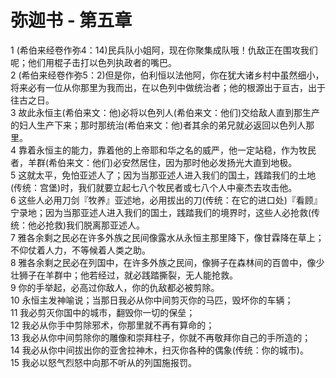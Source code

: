 # 弥迦书 - 第五章
  
 1 (希伯来经卷作弥4：14)民兵队小姐阿，现在你聚集成队哦！仇敌正在围攻我们呢；他们用棍子击打以色列执政者的嘴巴。  
 2 (希伯来经卷作弥5：2)但是你，伯利恒以法他阿，你在犹大诸乡村中虽然细小，将来必有一位从你那里为我而出，在以色列中做统治者；他的根源出于亘古，出于往古之日。  
 3 故此永恒主(希伯来文：他)必将以色列人(希伯来文：他们)交给敌人直到那生产的妇人生产下来；那时那统治(希伯来文：他)者其余的弟兄就必返回以色列人那里。  
 4 靠着永恒主的能力，靠着他的上帝耶和华之名的威严，他一定站稳，作为牧民者，羊群(希伯来文：他们)必安然居住，因为那时他必发扬光大直到地极。  
 5 这就太平，免怕亚述人了；因为当那亚述人进入我们的国土，践踏我们的土地(传统：宫堡)时，我们就要立起七八个牧民者或七八个人中豪杰去攻击他。  
 6 这些人必用刀剑『牧养』亚述地，必用拔出的刀(传统：在它的进口处)『看顾』宁录地；因为当那亚述人进入我们的国土，践踏我们的境界时，这些人必抢救(传统：他必抢救)我们脱离那亚述人。  
 7 雅各余剩之民必在许多外族之民间像露水从永恒主那里降下，像甘霖降在草上；不仰仗着人力，不等候着人类之助。  
 8 雅各余剩之民必在列国中，在许多外族之民间，像狮子在森林间的百兽中，像少壮狮子在羊群中；他若经过，就必践踏撕裂，无人能抢救。  
 9 你的手举起，必高过你敌人，你的仇敌都必被剪除。  
 10 永恒主发神喻说；当那日我必从你中间剪灭你的马匹，毁坏你的车辆；  
 11 我必剪灭你国中的城市，翻毁你一切的保垒；  
 12 我必从你手中剪除邪术，你那里就不再有算命的；  
 13 我必从你中间剪除你的雕像和崇拜柱子，你就不再敬拜你自己的手所造的；  
 14 我必从你中间拔出你的亚舍拉神木，扫灭你各种的偶象(传统：你的城市)。  
 15 我必以怒气烈怒中向那不听从的列国施报罚。